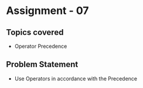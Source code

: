# Assignment - 07

## Topics covered

- Operator Precedence


## Problem Statement

- Use Operators in accordance with the Precedence



